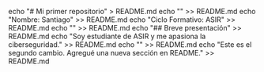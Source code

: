 echo "# Mi primer repositorio" > README.md
echo "" >> README.md
echo "Nombre: Santiago" >> README.md
echo "Ciclo Formativo: ASIR" >> README.md
echo "" >> README.md
echo "## Breve presentación" >> README.md
echo "Soy estudiante de ASIR y me apasiona la ciberseguridad." >> README.md
echo "" >> README.md
echo "Este es el segundo cambio. Agregué una nueva sección en README." >> README.md
